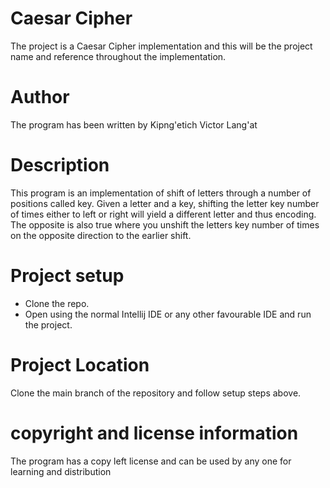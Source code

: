 # Caesar Cipher
The project is a Caesar Cipher implementation and this will be the project name and reference throughout the implementation.

# Author
The program has been written by Kipng'etich Victor Lang'at

# Description
This program is an implementation of shift of letters through a number of positions called key. Given a letter and a key, shifting the letter key number of times either to left or right will yield a different letter and thus encoding.
The opposite is also true where you unshift the letters key number of times on the opposite direction to the earlier shift. 

# Project setup
- Clone the repo.
- Open using the normal Intellij IDE or any other favourable IDE and run the project. 

# Project Location
Clone the main branch of the repository and follow setup steps above.

# copyright and license information
The program has a copy left license and can be used by any one for learning and distribution